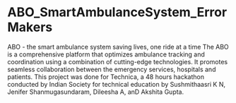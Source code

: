 # ABO_SmartAmbulanceSystem_ErrorMakers
ABO - the smart ambulance system saving lives,  one ride at a time  The ABO is a comprehensive platform that optimizes ambulance  tracking and coordination using a combination of cutting-edge  technologies. It promotes seamless collaboration between the emergency services, hospitals and patients. This project was done for Technica, a 48 hours hackathon conducted by Indian Society for technical education by Sushmithaasri K N, Jenifer Shanmugasundaram, Dileesha A, anD Akshita Gupta.

